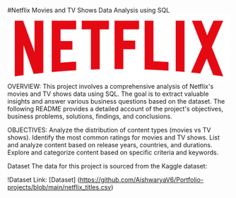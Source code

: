 #Netflix Movies and TV Shows Data Analysis using SQL 
![Netflix Logo](https://github.com/AishwaryaV6/Portfolio-projects/blob/main/logo.png)
OVERVIEW: 
This project involves a comprehensive analysis of Netflix's movies and TV shows data using SQL. The goal is to extract valuable insights and answer various business questions based on the dataset. The following README provides a detailed account of the project's objectives, business problems, solutions, findings, and conclusions.

OBJECTIVES:
Analyze the distribution of content types (movies vs TV shows).
Identify the most common ratings for movies and TV shows.
List and analyze content based on release years, countries, and durations.
Explore and categorize content based on specific criteria and keywords.

Dataset
The data for this project is sourced from the Kaggle dataset:

!Dataset Link: [Dataset] (https://github.com/AishwaryaV6/Portfolio-projects/blob/main/netflix_titles.csv)

